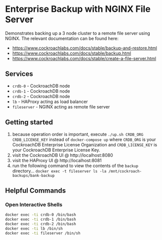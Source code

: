 # Enterprise Backup with NGINX File Server
Demonstrates backing up a 3 node cluster to a remote file server using NGINX.  The relevant documentation can be found here:

* https://www.cockroachlabs.com/docs/stable/backup-and-restore.html
* https://www.cockroachlabs.com/docs/stable/backup.html
* https://www.cockroachlabs.com/docs/stable/create-a-file-server.html

## Services
* `crdb-0` - CockroachDB node
* `crdb-1` - CockroachDB node
* `crdb-2` - CockroachDB node
* `lb` - HAProxy acting as load balancer
* `fileserver` - NGINX acting as remote file server

## Getting started
1) because operation order is important, execute `./up.sh CRDB_ORG CRDB_LICENSE_KEY` instead of `docker-compose up` where `CRDB_ORG` is your CockroachDB Enterprise License Organization and `CRDB_LICENSE_KEY` is your CockroachDB Enterprise License Key.   
2) visit the CockroachDB UI @ http://localhost:8080
3) visit the HAProxy UI @ http://localhost:8081
4) run the following command to view the contents of the `backup` directory...  `docker exec -t fileserver ls -la /mnt/cockroach-backups/bank-backup`

## Helpful Commands

### Open Interactive Shells
```bash
docker exec -ti crdb-0 /bin/bash
docker exec -ti crdb-1 /bin/bash
docker exec -ti crdb-2 /bin/bash
docker exec -ti lb /bin/sh
docker exec -ti fileserver /bin/sh
```